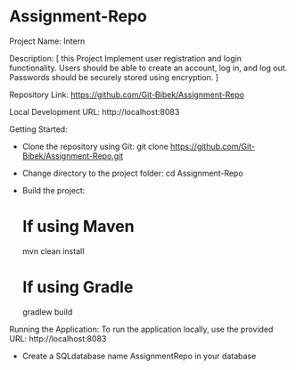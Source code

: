# Assignment-Repo
Project Name: Intern

Description: [
this Project
Implement user registration and login functionality.
Users should be able to create an account, log in, and log out.
Passwords should be securely stored using encryption.
]

Repository Link: https://github.com/Git-Bibek/Assignment-Repo

Local Development URL: http://localhost:8083

Getting Started:
- Clone the repository using Git:
  git clone https://github.com/Git-Bibek/Assignment-Repo.git

- Change directory to the project folder:
  cd Assignment-Repo

- Build the project:
  # If using Maven
  mvn clean install

  # If using Gradle
  gradlew build

Running the Application:
To run the application locally, use the provided URL: http://localhost:8083
- Create a SQLdatabase  name AssignmentRepo in your database
